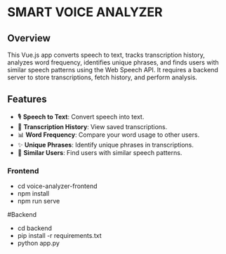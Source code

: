# SMART VOICE ANALYZER

## Overview
This Vue.js app converts speech to text, tracks transcription history, analyzes word frequency, identifies unique phrases, and finds users with similar speech patterns using the Web Speech API. It requires a backend server to store transcriptions, fetch history, and perform analysis.

## Features
- 🎙️ **Speech to Text**: Convert speech into text.
- 📜 **Transcription History**: View saved transcriptions.
- 📊 **Word Frequency**: Compare your word usage to other users.
- ✨ **Unique Phrases**: Identify unique phrases in transcriptions.
- 👥 **Similar Users**: Find users with similar speech patterns.

### Frontend 
- cd voice-analyzer-frontend
- npm install
- npm run serve

#Backend
- cd backend
- pip install -r requirements.txt
- python app.py
